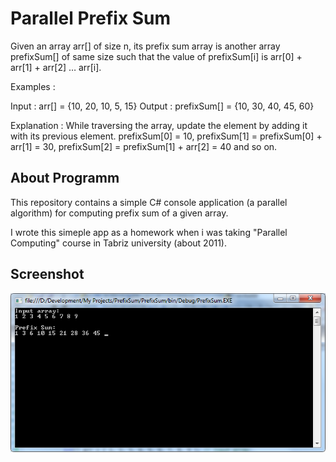 # Parallel Prefix Sum

Given an array arr[] of size n, its prefix sum array is another array prefixSum[] of same size such that the value of prefixSum[i] is arr[0] + arr[1] + arr[2] … arr[i].

Examples :

Input  : arr[] = {10, 20, 10, 5, 15}
Output : prefixSum[] = {10, 30, 40, 45, 60}

Explanation : While traversing the array, update 
the element by adding it with its previous element.
prefixSum[0] = 10, 
prefixSum[1] = prefixSum[0] + arr[1] = 30, 
prefixSum[2] = prefixSum[1] + arr[2] = 40 and so on.

## About Programm
This repository contains a simple C# console application (a parallel algorithm) for computing prefix sum of a given array.

I wrote this simeple app as a homework when i was taking "Parallel Computing" course in Tabriz university (about 2011).

## Screenshot
![parallel-prefix-sum-example](https://github.com/mehrta/parallel-prefix-sum/blob/master/example.png)
